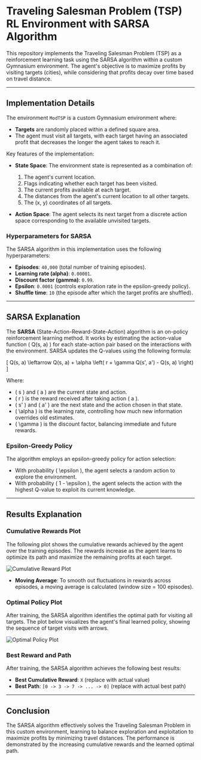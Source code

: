 # Traveling Salesman Problem (TSP) RL Environment with SARSA Algorithm

This repository implements the Traveling Salesman Problem (TSP) as a reinforcement learning task using the SARSA algorithm within a custom Gymnasium environment. The agent's objective is to maximize profits by visiting targets (cities), while considering that profits decay over time based on travel distance.

---

## Implementation Details

The environment `ModTSP` is a custom Gymnasium environment where:
- **Targets** are randomly placed within a defined square area.
- The agent must visit all targets, with each target having an associated profit that decreases the longer the agent takes to reach it.

Key features of the implementation:
- **State Space**: The environment state is represented as a combination of:
  1. The agent's current location.
  2. Flags indicating whether each target has been visited.
  3. The current profits available at each target.
  4. The distances from the agent's current location to all other targets.
  5. The (x, y) coordinates of all targets.
  
- **Action Space**: The agent selects its next target from a discrete action space corresponding to the available unvisited targets.

### Hyperparameters for SARSA
The SARSA algorithm in this implementation uses the following hyperparameters:
- **Episodes**: `40,000` (total number of training episodes).
- **Learning rate (alpha)**: `0.00001`.
- **Discount factor (gamma)**: `0.99`.
- **Epsilon**: `0.0001` (controls exploration rate in the epsilon-greedy policy).
- **Shuffle time**: `10` (the episode after which the target profits are shuffled).

---

## SARSA Explanation

The **SARSA** (State-Action-Reward-State-Action) algorithm is an on-policy reinforcement learning method. It works by estimating the action-value function \( Q(s, a) \) for each state-action pair based on the interactions with the environment. SARSA updates the Q-values using the following formula:

\[
Q(s, a) \leftarrow Q(s, a) + \alpha \left( r + \gamma Q(s', a') - Q(s, a) \right)
\]

Where:
- \( s \) and \( a \) are the current state and action.
- \( r \) is the reward received after taking action \( a \).
- \( s' \) and \( a' \) are the next state and the action chosen in that state.
- \( \alpha \) is the learning rate, controlling how much new information overrides old estimates.
- \( \gamma \) is the discount factor, balancing immediate and future rewards.

### Epsilon-Greedy Policy
The algorithm employs an epsilon-greedy policy for action selection:
- With probability \( \epsilon \), the agent selects a random action to explore the environment.
- With probability \( 1 - \epsilon \), the agent selects the action with the highest Q-value to exploit its current knowledge.

---

## Results Explanation

### Cumulative Rewards Plot
The following plot shows the cumulative rewards achieved by the agent over the training episodes. The rewards increase as the agent learns to optimize its path and maximize the remaining profits at each target.

![Cumulative Reward Plot](path_to_cumulative_reward_plot)

- **Moving Average**: To smooth out fluctuations in rewards across episodes, a moving average is calculated (window size = 100 episodes).

### Optimal Policy Plot
After training, the SARSA algorithm identifies the optimal path for visiting all targets. The plot below visualizes the agent's final learned policy, showing the sequence of target visits with arrows.

![Optimal Policy Plot](path_to_optimal_policy_plot)

### Best Reward and Path
After training, the SARSA algorithm achieves the following best results:
- **Best Cumulative Reward**: `X` (replace with actual value)
- **Best Path**: `[0 -> 3 -> 7 -> ... -> 0]` (replace with actual best path)

---

## Conclusion

The SARSA algorithm effectively solves the Traveling Salesman Problem in this custom environment, learning to balance exploration and exploitation to maximize profits by minimizing travel distances. The performance is demonstrated by the increasing cumulative rewards and the learned optimal path.
